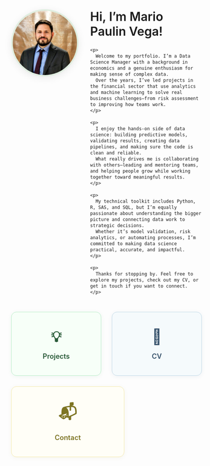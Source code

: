 <!-- Responsive flexbox for photo + about -->
<div style="display: flex; flex-wrap: wrap; align-items: flex-start; gap: 2.2em; margin-bottom: 2.2em;">

  <!-- Profile Photo -->
  <img src="/assets/images/profile.jpg" alt="Mario Paulin Vega" style="width: 170px; height: 170px; object-fit: cover; border-radius: 50%; box-shadow: 0 4px 20px rgba(0,0,0,0.08); flex-shrink: 0; background: #f7faf7; border: 4px solid #e0eee0;">

  <!-- About Text -->
  <div style="flex: 1; min-width: 260px;">
    <h1 style="margin-top: 0; font-size: 2rem; font-weight: 600;">Hi, I’m Mario Paulin Vega!</h1>

    <p>
      Welcome to my portfolio. I’m a Data Science Manager with a background in economics and a genuine enthusiasm for making sense of complex data.
      Over the years, I’ve led projects in the financial sector that use analytics and machine learning to solve real business challenges—from risk assessment to improving how teams work.
    </p>

    <p>
      I enjoy the hands-on side of data science: building predictive models, validating results, creating data pipelines, and making sure the code is clean and reliable.
      What really drives me is collaborating with others—leading and mentoring teams, and helping people grow while working together toward meaningful results.
    </p>

    <p>
      My technical toolkit includes Python, R, SAS, and SQL, but I’m equally passionate about understanding the bigger picture and connecting data work to strategic decisions.
      Whether it’s model validation, risk analytics, or automating processes, I’m committed to making data science practical, accurate, and impactful.
    </p>

    <p>
      Thanks for stopping by. Feel free to explore my projects, check out my CV, or get in touch if you want to connect.
    </p>
  </div>
</div>

<!-- Professional tiles/cards for navigation -->
<div style="display: flex; gap: 2em; flex-wrap: wrap; margin-bottom: 3em;">

  <!-- Projects Card -->
  <a href="/projects/" style="flex: 1 1 180px; min-width: 180px; max-width: 250px; background: #f7fff8; border-radius: 14px; border: 1.5px solid #b4ecc4; box-shadow: 0 2px 12px rgba(36,139,69,0.07); display: flex; flex-direction: column; align-items: center; justify-content: center; padding: 2.2em 1.3em; text-decoration: none; color: #285a37; font-weight: 600; font-size: 1.13rem; transition: box-shadow 0.18s, border 0.18s;">
    <span style="font-size:2.2em; margin-bottom:0.4em;">💡</span>
    Projects
  </a>

  <!-- CV Card -->
  <a href="/cv/" style="flex: 1 1 180px; min-width: 180px; max-width: 250px; background: #f5fafc; border-radius: 14px; border: 1.5px solid #bed8e6; box-shadow: 0 2px 12px rgba(44,92,126,0.07); display: flex; flex-direction: column; align-items: center; justify-content: center; padding: 2.2em 1.3em; text-decoration: none; color: #34506a; font-weight: 600; font-size: 1.13rem; transition: box-shadow 0.18s, border 0.18s;">
    <span style="font-size:2.2em; margin-bottom:0.4em;">📄</span>
    CV
  </a>

  <!-- Contact Card -->
  <a href="mailto:mpaulinv@gmail.com" style="flex: 1 1 180px; min-width: 180px; max-width: 250px; background: #fffef7; border-radius: 14px; border: 1.5px solid #f5e9a8; box-shadow: 0 2px 12px rgba(139,128,36,0.07); display: flex; flex-direction: column; align-items: center; justify-content: center; padding: 2.2em 1.3em; text-decoration: none; color: #7d7422; font-weight: 600; font-size: 1.13rem; transition: box-shadow 0.18s, border 0.18s;">
    <span style="font-size:2.2em; margin-bottom:0.4em;">📬</span>
    Contact
  </a>

</div>

<style>
/* Add tile/card hover effect */
a[style*="box-shadow"] {
  transition: box-shadow 0.18s, border 0.18s;
}
a[style*="box-shadow"]:hover {
  box-shadow: 0 8px 24px rgba(36,139,69,0.13) !important;
  border-color: #41b66e !important;
  text-decoration: none !important;
}
</style>

